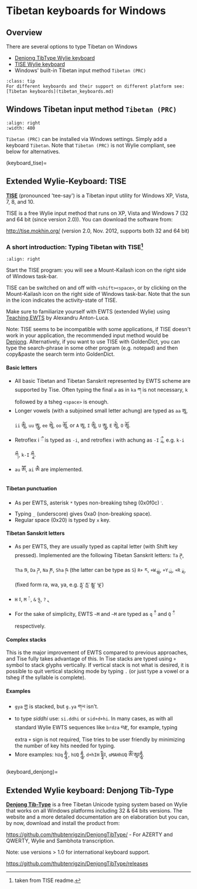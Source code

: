 # Tibetan keyboards for Windows
## Overview

There are several options to type Tibetan on Windows

- [Denjong TibType Wylie keyboard](keyboard_denjong)
- [TISE Wylie keyboard](keyboard_tise)
- Windows' built-in Tibetan input method `Tibetan (PRC)`

```{Admonition} General overview
:class: tip
For different keyboards and their support on different platform see: [Tibetan keyboards](tibetan_keyboards.md)
```

## Windows Tibetan input method `Tibetan (PRC)`

```{image} Images/windows_keyboard_config.jpg
:align: right
:width: 480
```

`Tibetan (PRC)` can be installed via Windows settings. Simply add a keyboard `Tibetan`. Note that `Tibetan (PRC)` is not Wylie compliant, see below for alternatives.

(keyboard_tise)=
## Extended Wylie-Keyboard: TISE

[**TISE**](https://tise.mokhin.org/) (pronounced 'tee-say') is a Tibetan input utility for Windows XP, Vista, 7, 8, and 10.

TISE is a free Wylie input method that runs on XP, Vista and Windows 7 (32 and 64 bit (since version 2.0)). You can download the software from:

http://tise.mokhin.org/ (version 2.0, Nov. 2012, supports both 32 and 64 bit)

### A short introduction: Typing Tibetan with TISE[^1]

```{image} https://tise.mokhin.org/tise.png
:align: right
```
Start the TISE program: you will see a Mount-Kailash icon on the right side of Windows task-bar.

TISE can be switched on and off with `<shift><space>`, or by clicking on the Mount-Kailash icon on the right side of Windows task-bar. Note that the sun in the icon indicates the activity-state of TISE.

Make sure to familiarize yourself with EWTS (extended Wylie) using [Teaching EWTS](https://www.thlib.org/reference/transliteration/teachingewts.pdf) by Alexandru Anton-Luca.

Note: TISE seems to be incompatible with some applications, if TISE doesn't work in your application, the recommended input method would be [Denjong](keyboard_denjong). Alternatively, if you want to use TISE with GoldenDict, you can type the search-phrase in some other program (e.g. notepad) and then copy&paste the search term into GoldenDict.

#### Basic letters

- All basic Tibetan and Tibetan Sanskrit represented by EWTS scheme are supported by Tise. Often typing the final `a` as in `ka` ཀ is not necessary, `k` followed by a tsheg `<space>` is enough.
- Longer vowels (with a subjoined small letter achung) are typed as `aa` ཨཱ, `ii` ཨཱི, `uu` ཨཱུ, `ee` ཨཱེ, `oo` ཨཱོ, or `A` ཨཱ, `I` ཨཱི, `U` ཨཱུ, `E` ཨཱེ, `O` ཨཱོ.
- Retroflex i ྀ is typed as `-i`, and retroflex i with achung as `-I` ཱྀ, e.g. `k-i` ཀྀ, `k-I` ཀཱྀ.
- `au` ཨཽ, `ai` ཨཻ are implemented.

#### Tibetan punctuation

- As per EWTS, asterisk `*` types non-breaking tsheg (0x0f0c) `་`.
- Typing `_` (underscore) gives 0xa0 (non-breaking space).
- Regular space (0x20) is typed by `x` key.

#### Tibetan Sanskrit letters

- As per EWTS, they are usually typed as capital letter (with Shift key pressed). Implemented are the following Tibetan Sanskrit letters: `Ta` ཊ, `Tha` ཋ, `Da` ཌ, `Na` ཎ, `Sha` ཥ (the latter can be type as `S`) `R+` ཪ, `+W` ྺ, `+Y` ྻ, `+R` ྼ, (fixed form ra, wa, ya, e.g. ཪྟ་ རྻ་ མྺ་ ཡྼ་)
- `H` ཿ, `M` ཾ, `&` ྅, `?` ྄.
- For the sake of simplicity, EWTS `~M` and `~M` are typed as `q`  ྃ and `Q`  ྂ respectively.

#### Complex stacks

This is the major improvement of EWTS compared to previous approaches, and Tise fully takes advantage of this. In Tise stacks are typed using `+` symbol to stack glyphs vertically. If vertical stack is not what is desired, it is possible to quit vertical stacking mode by typing `.` (or just type a vowel or a tsheg if the syllable is complete).

#### Examples

- `gya` གྱ is stacked, but `g.ya` གཡ isn't.
- to type _siddhi_ use: `si.ddhi` or `sid+d+hi`. In many cases, as with all standard Wylie EWTS sequences like `brdza` བརྫ, for example, typing extra `+` sign is not required, Tise tries to be user friendly by minimizing the number of key hits needed for typing.
- More examples: `hUq` ཧཱུྃ་, `hUQ` ཧཱུྂ, `d+hIH` དྷཱིཿ, `oMAHhUQ` ཨོཾ་ཨཱཿཧཱུྂ.

[^1]: taken from TISE readme.

(keyboard_denjong)=
## Extended Wylie keyboard: Denjong Tib-Type

[**Denjong Tib-Type**](https://github.com/thubtenrigzin/DenjongTibType) is a free Tibetan Unicode typing system based on Wylie that works on all Windows platforms including 32 & 64 bits versions. The website and a more detailed documentation are on elaboration but you can, by now, download and install the product from:

https://github.com/thubtenrigzin/DenjongTibType/ - For AZERTY and QWERTY, Wylie and Sambhota transcription.

Note: use versions > 1.0 for international keyboard support.

<https://github.com/thubtenrigzin/DenjongTibType/releases>
